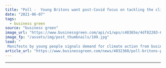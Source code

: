 ```yaml
---
title: "Poll -  Young Britons want post-Covid focus on tackling the climate and biodiversity crises"
date: "2021-06-07"
tags: 
  - business green
source: "business green"
image_url: "https://www.businessgreen.com/api/v1/wps/c48365e/4df82203-6fda-4801-a300-92fe62c588b0/10/young-people-saving-financial-education-060418-185x114.jpg"
image_fp: "/assets/img/post_thumbnails/109.jpg"
lead: "
 Manifesto by young people signals demand for climate action from business ..."
article_url: "https://www.businessgreen.com/news/4032360/poll-britons-post-covid-focus-tackling-climate-biodiversity-crises"
---
```


---
